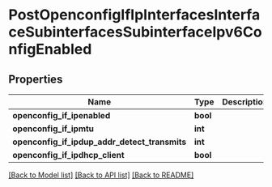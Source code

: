 # PostOpenconfigIfIpInterfacesInterfaceSubinterfacesSubinterfaceIpv6ConfigEnabled

## Properties
Name | Type | Description | Notes
------------ | ------------- | ------------- | -------------
**openconfig_if_ipenabled** | **bool** |  | [optional] 
**openconfig_if_ipmtu** | **int** |  | [optional] 
**openconfig_if_ipdup_addr_detect_transmits** | **int** |  | [optional] 
**openconfig_if_ipdhcp_client** | **bool** |  | [optional] 

[[Back to Model list]](../README.md#documentation-for-models) [[Back to API list]](../README.md#documentation-for-api-endpoints) [[Back to README]](../README.md)


